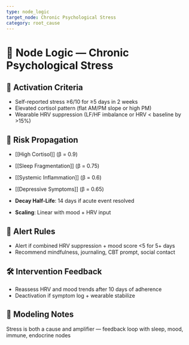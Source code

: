 ```yaml
---
type: node_logic
target_node: Chronic Psychological Stress
category: root_cause
---
```


# 🧠 Node Logic — Chronic Psychological Stress

## 🔑 Activation Criteria
- Self-reported stress ≥6/10 for ≥5 days in 2 weeks
- Elevated cortisol pattern (flat AM/PM slope or high PM)
- Wearable HRV suppression (LF/HF imbalance or HRV < baseline by >15%)

## 🔁 Risk Propagation
- [[High Cortisol]] (β = 0.9)
- [[Sleep Fragmentation]] (β = 0.75)
- [[Systemic Inflammation]] (β = 0.6)
- [[Depressive Symptoms]] (β = 0.65)

- **Decay Half-Life**: 14 days if acute event resolved  
- **Scaling**: Linear with mood + HRV input

## 🚨 Alert Rules
- Alert if combined HRV suppression + mood score <5 for 5+ days
- Recommend mindfulness, journaling, CBT prompt, social contact

## 🛠 Intervention Feedback
- Reassess HRV and mood trends after 10 days of adherence
- Deactivation if symptom log + wearable stabilize

## 🧠 Modeling Notes
Stress is both a cause and amplifier — feedback loop with sleep, mood, immune, endocrine nodes

